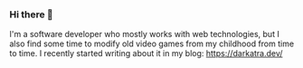 ### Hi there 👋

I'm a software developer who mostly works with web technologies, but I also find some time to modify old video games from my childhood from time to time. I recently started writing about it in my blog: https://darkatra.dev/
